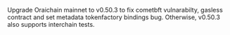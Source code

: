 <!--
    Add a summary for the release here.

    If you don't change this message, or if this file is empty, the release
    will not be created. -->

Upgrade Oraichain mainnet to v0.50.3 to fix cometbft vulnarabilty, gasless contract and set metadata tokenfactory bindings bug. 
Otherwise, v0.50.3 also supports interchain tests.

